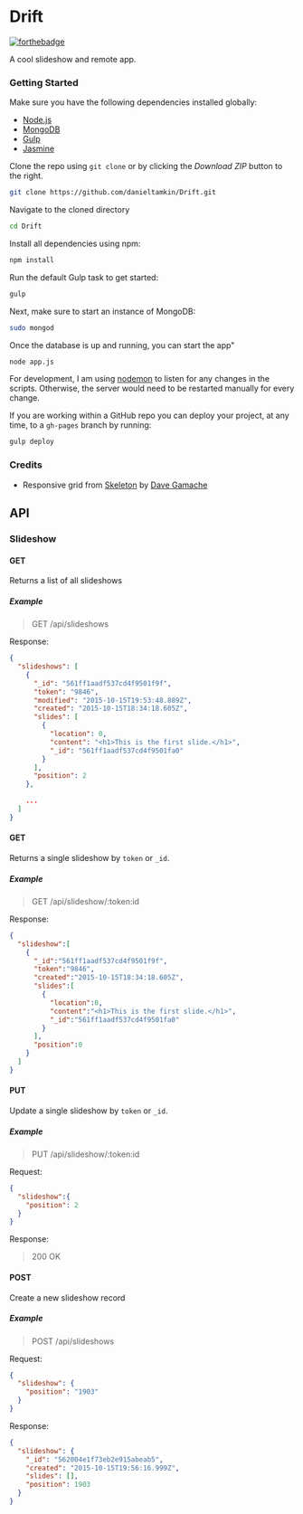 # Drift

[![forthebadge](http://forthebadge.com/images/badges/certified-snoop-lion.svg)](http://forthebadge.com)

A cool slideshow and remote app.

### Getting Started

Make sure you have the following dependencies installed globally:
  - [Node.js](https://nodejs.org/en/)
  - [MongoDB](https://www.mongodb.org)
  - [Gulp](http://gulpjs.com)
  - [Jasmine](https://github.com/jasmine/jasmine)

Clone the repo using `git clone` or by clicking the *Download ZIP* button to the right.

```sh
git clone https://github.com/danieltamkin/Drift.git
```

Navigate to the cloned directory

```sh
cd Drift
```

Install all dependencies using npm:

```sh
npm install
```

Run the default Gulp task to get started:

```sh
gulp
```

Next, make sure to start an instance of MongoDB:

```sh
sudo mongod
```

Once the database is up and running, you can start the app"

```sh
node app.js
```

For development, I am using [nodemon](http://nodemon.io) to listen for any changes in the scripts. Otherwise, the server would need to be restarted manually for every change.

If you are working within a GitHub repo you can deploy your project, at any time, to a `gh-pages` branch by running:

```sh
gulp deploy
```

### Credits

- Responsive grid from [Skeleton](http://getskeleton.com) by [Dave Gamache](https://github.com/dhg)

## API

### Slideshow

#### GET

Returns a list of all slideshows

##### Example

> GET /api/slideshows
  
Response:

```json
{
  "slideshows": [
    {
      "_id": "561ff1aadf537cd4f9501f9f",
      "token": "9846",
      "modified": "2015-10-15T19:53:48.889Z",
      "created": "2015-10-15T18:34:18.605Z",
      "slides": [
        {
          "location": 0,
          "content": "<h1>This is the first slide.</h1>",
          "_id": "561ff1aadf537cd4f9501fa0"
        }
      ],
      "position": 2
    },

    ...
  ]
}
```


#### GET

Returns a single slideshow by `token` or `_id`.

##### Example

> GET /api/slideshow/:token:id
  
Response:

```json
{
  "slideshow":[
    {
      "_id":"561ff1aadf537cd4f9501f9f",
      "token":"9846",
      "created":"2015-10-15T18:34:18.605Z",
      "slides":[
        {
          "location":0,
          "content":"<h1>This is the first slide.</h1>",
          "_id":"561ff1aadf537cd4f9501fa0"
        }
      ],
      "position":0
    }
  ]
}
```

#### PUT

Update a single slideshow by `token` or `_id`.

##### Example

> PUT /api/slideshow/:token:id
  
Request:

```json
{
  "slideshow":{
    "position": 2
  }
}
```

Response:

> 200 OK


#### POST

Create a new slideshow record

##### Example

> POST /api/slideshows

Request:

```json
{
  "slideshow": {
    "position": "1903"
  }
}
```

Response:

```json
{
  "slideshow": {
    "_id": "562004e1f73eb2e915abeab5",
    "created": "2015-10-15T19:56:16.999Z",
    "slides": [],
    "position": 1903
  }
}
```